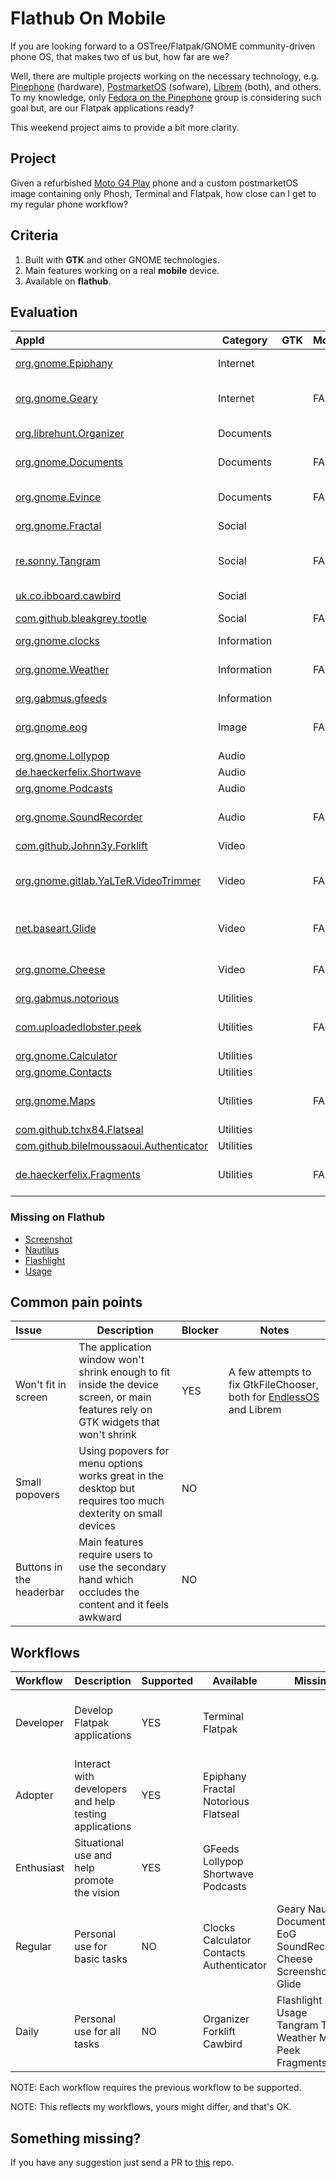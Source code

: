 # Flathub On Mobile

If you are looking forward to a OSTree/Flatpak/GNOME community-driven phone OS, that makes two of us but, how far are we?

Well, there are multiple projects working on the necessary technology, e.g. [Pinephone](https://www.pine64.org/pinephone/) (hardware), [PostmarketOS](https://postmarketos.org/) (sofware), [Librem](https://puri.sm/products/librem-5/) (both), and others. To my knowledge, only [Fedora on the Pinephone](https://discussion.fedoraproject.org/t/pinephone-fedora-on-mobile/17149) group is considering such goal but, are our Flatpak applications ready?

This weekend project aims to provide a bit more clarity.

## Project

Given a refurbished [Moto G4 Play](https://www.gsmarena.com/motorola_moto_g4_play-8104.php) phone and a custom postmarketOS image containing only Phosh, Terminal and Flatpak, how close can I get to my regular phone workflow?

## Criteria

1. Built with **GTK** and other GNOME technologies.
2. Main features working on a real **mobile** device.
3. Available on **flathub**.

## Evaluation

|AppId|Category|GTK|Mobile|Flathub|Issues|Notes|
|:--- |---|---|---|---|---|---|
|[org.gnome.Epiphany](https://flathub.org/apps/details/org.gnome.Epiphany)|Internet| | | | |Videos performance|
|[org.gnome.Geary](https://flathub.org/apps/details/org.gnome.Geary)|Internet| |FAIL| |Won't fit in screen| |
|[org.librehunt.Organizer](https://flathub.org/apps/details/org.librehunt.Organizer)|Documents| | | | |Only for moving files|
|[org.gnome.Documents](https://flathub.org/apps/details/org.gnome.Documents)|Documents| |FAIL| |Won't start| |
|[org.gnome.Evince](https://flathub.org/apps/details/org.gnome.Evince)|Documents| |FAIL| |Won't fit in screen| |
|[org.gnome.Fractal](https://flathub.org/apps/details/org.gnome.Fractal)|Social| | | | | |
|[re.sonny.Tangram](https://flathub.org/apps/details/re.sonny.Tangram)|Social| |FAIL| |Won't fit in screen|For non-GTK messaging applications|
|[uk.co.ibboard.cawbird](https://flathub.org/apps/details/uk.co.ibboard.cawbird)|Social| | | | | |
|[com.github.bleakgrey.tootle](https://flathub.org/apps/details/com.github.bleakgrey.tootle)|Social| |FAIL| |Won't respond| |
|[org.gnome.clocks](https://flathub.org/apps/details/org.gnome.clocks)|Information| | | | | |
|[org.gnome.Weather](https://flathub.org/apps/details/org.gnome.Weather)|Information| |FAIL| |Won't fit in screen| |
|[org.gabmus.gfeeds](https://flathub.org/apps/details/org.gabmus.gfeeds)|Information| | | | | |
|[org.gnome.eog](https://flathub.org/apps/details/org.gnome.eog)|Image| |FAIL| |Won't fit in screen| 
|[org.gnome.Lollypop](https://flathub.org/apps/details/org.gnome.Lollypop)|Audio| | | | | |
|[de.haeckerfelix.Shortwave](https://flathub.org/apps/details/de.haeckerfelix.Shortwave)|Audio| | | | | |
|[org.gnome.Podcasts](https://flathub.org/apps/details/org.gnome.Podcasts)|Audio| | | | | |
|[org.gnome.SoundRecorder](https://flathub.org/apps/details/org.gnome.SoundRecorder)|Audio| |FAIL| |Won't fit in screen|Check nightly version|
|[com.github.Johnn3y.Forklift](https://flathub.org/apps/details/com.github.Johnn3y.Forklift)|Video| | | | | |
|[org.gnome.gitlab.YaLTeR.VideoTrimmer](https://flathub.org/apps/details/org.gnome.gitlab.YaLTeR.VideoTrimmer)|Video| |FAIL| |Won't show file chooser| |
|[net.baseart.Glide](https://flathub.org/apps/details/net.baseart.Glide)|Video| |FAIL| |Won't fit in screen| |
|[org.gnome.Cheese](https://flathub.org/apps/details/org.gnome.Cheese)|Video| |FAIL| |Won't fit in screen| |
|[org.gabmus.notorious](https://flathub.org/apps/details/org.gabmus.notorious)|Utilities| | | | | |
|[com.uploadedlobster.peek](https://flathub.org/apps/details/com.uploadedlobster.peek)|Utilities| |FAIL| |Won't fit in screen| |
|[org.gnome.Calculator](https://flathub.org/apps/details/org.gnome.Calculator)|Utilities| | | | | |
|[org.gnome.Contacts](https://flathub.org/apps/details/org.gnome.Contacts)|Utilities| | | | | |
|[org.gnome.Maps](https://flathub.org/apps/details/org.gnome.Maps)|Utilities| |FAIL| |Won't fit in screen| |
|[com.github.tchx84.Flatseal](https://flathub.org/apps/details/com.github.tchx84.Flatseal)|Utilities| | | | | |
|[com.github.bilelmoussaoui.Authenticator](https://flathub.org/apps/details/com.github.bilelmoussaoui.Authenticator)|Utilities| | | | | |
|[de.haeckerfelix.Fragments](https://flathub.org/apps/details/de.haeckerfelix.Fragments)|Utilities| |FAIL| |Won't fit in screen| |

### Missing on Flathub

* [Screenshot](https://gitlab.gnome.org/GNOME/gnome-screenshot)
* [Nautilus](https://gitlab.gnome.org/GNOME/nautilus)
* [Flashlight](https://puri.sm/posts/easy-librem-5-app-development-flashlight/)
* [Usage](https://gitlab.gnome.org/GNOME/gnome-usage)

## Common pain points

|Issue|Description|Blocker|Notes|
|:--- |---|---|---|
|Won't fit in screen|The application window won't shrink enough to fit inside the device screen, or main features rely on GTK widgets that won't shrink|YES|A few attempts to fix GtkFileChooser, both for [EndlessOS](https://github.com/endlessm/gtk/commits/eos3.1) and Librem|
|Small popovers|Using popovers for menu options works great in the desktop but requires too much dexterity on small devices|NO| |
|Buttons in the headerbar|Main features require users to use the secondary hand which occludes the content and it feels awkward|NO| |

## Workflows

|Workflow|Description|Supported|Available|Missing|Notes|
|:--- |---|---|---|---|---|
|Developer|Develop Flatpak applications|YES|Terminal Flatpak| |Develop on computer, build on the phone, e.g. using ssh|
|Adopter|Interact with developers and help testing applications|YES|Epiphany Fractal Notorious Flatseal| | |
|Enthusiast|Situational use and help promote the vision|YES|GFeeds Lollypop Shortwave Podcasts| |These applications are great examples|
|Regular|Personal use for basic tasks|NO|Clocks Calculator Contacts Authenticator|Geary Nautilus Documents EoG SoundRecorder Cheese Screenshot Glide| |
|Daily|Personal use for all tasks|NO|Organizer Forklift Cawbird|Flashlight Usage Tangram Tootle Weather Maps Peek Fragments| |

NOTE: Each workflow requires the previous workflow to be supported.

NOTE: This reflects my workflows, yours might differ, and that's OK.

## Something missing?

If you have any suggestion just send a PR to [this](https://github.com/tchx84/flathub-mobile) repo.
